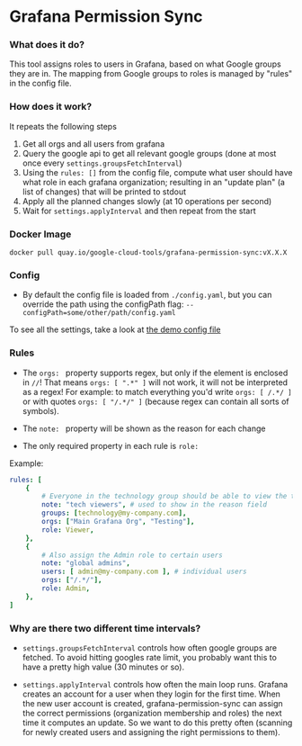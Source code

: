 # Grafana Permission Sync

### What does it do?
This tool assigns roles to users in Grafana, based on what Google groups they are in.
The mapping from Google groups to roles is managed by "rules" in the config file.

### How does it work?
It repeats the following steps
1. Get all orgs and all users from grafana
2. Query the google api to get all relevant google groups (done at most once every `settings.groupsFetchInterval`)
3. Using the `rules: []` from the config file, compute what user should have what role in each grafana organization;
  resulting in an "update plan" (a list of changes) that will be printed to stdout
4. Apply all the planned changes slowly (at 10 operations per second)
5. Wait for `settings.applyInterval` and then repeat from the start

### Docker Image

```
docker pull quay.io/google-cloud-tools/grafana-permission-sync:vX.X.X
```

### Config

- By default the config file is loaded from `./config.yaml`, but you can override the path using the configPath flag: `--configPath=some/other/path/config.yaml`

To see all the settings, take a look at [the demo config file](https://github.com/cloudworkz/grafana-permission-sync/blob/master/demoConfig.yaml)



### Rules
    
- The `orgs: ` property supports regex, but only if the element is enclosed in `//`!
    That means `orgs: [ ".*" ]` will not work, it will not be interpreted as a regex!
    For example: to match everything you'd write `orgs: [ /.*/ ]` or with quotes `orgs: [ "/.*/" ]` (because regex can contain all sorts of symbols).

- The `note: ` property will be shown as the reason for each change

- The only required property in each rule is `role: ` 

Example:
```yaml
rules: [
    {
        # Everyone in the technology group should be able to view the two grafana organizations
        note: "tech viewers", # used to show in the reason field
        groups: [technology@my-company.com],
        orgs: ["Main Grafana Org", "Testing"],
        role: Viewer,
    },
    {
        # Also assign the Admin role to certain users 
        note: "global admins", 
        users: [ admin@my-company.com ], # individual users
        orgs: ["/.*/"],
        role: Admin,
    },
] 
```


### Why are there two different time intervals?

- `settings.groupsFetchInterval` controls how often google groups are fetched.
  To avoid hitting googles rate limit, you probably want this to have a pretty high value (30 minutes or so).

- `settings.applyInterval` controls how often the main loop runs.
  Grafana creates an account for a user when they login for the first time.
  When the new user account is created, grafana-permission-sync can assign the correct
  permissions (organization membership and roles) the next time it computes an update.
  So we want to do this pretty often (scanning for newly created users and assigning the right permissions to them).
